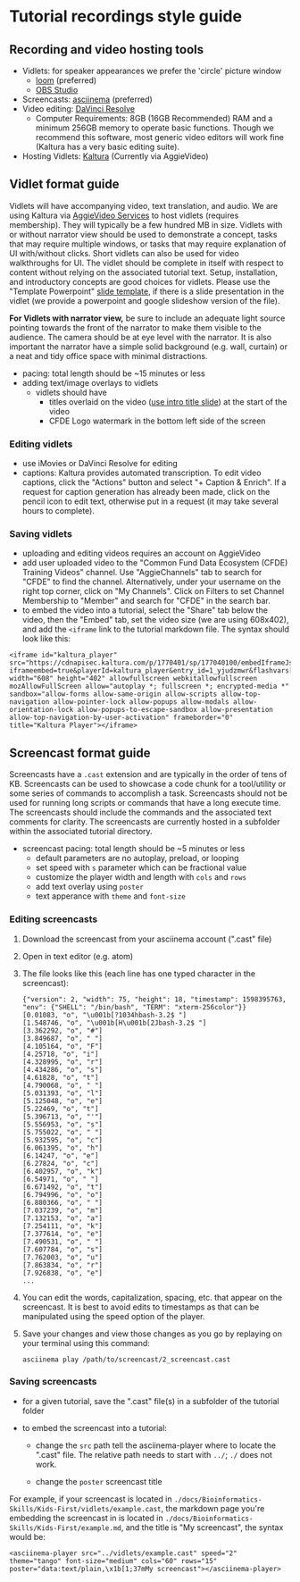 # Tutorial recordings style guide

## Recording and video hosting tools
- Vidlets: for speaker appearances we prefer the 'circle' picture window   
    - [loom](https://www.loom.com/) (preferred)
    - [OBS Studio](https://obsproject.com/)
- Screencasts: [asciinema](https://asciinema.org/) (preferred)
- Video editing: [DaVinci Resolve](https://www.blackmagicdesign.com/products/davinciresolve/)
    - Computer Requirements: 8GB (16GB Recommended) RAM and a minimum 256GB memory to operate basic functions. Though we recommend this software, most generic video editors will work fine (Kaltura has a very basic editing suite).
- Hosting Vidlets: [Kaltura](https://video.ucdavis.edu/) (Currently via AggieVideo)

## Vidlet format guide

Vidlets will have accompanying video, text translation, and audio. We are using Kaltura via [AggieVideo Services](https://video.ucdavis.edu/) to host vidlets (requires membership). They will typically be a few hundred MB in size. Vidlets with or without narrator view should be used to demonstrate a concept, tasks that may require multiple windows, or tasks that may require explanation of UI with/without clicks. Short vidlets can also be used for video walkthroughs for UI. The vidlet should be complete in itself with respect to content without relying on the associated tutorial text. Setup, installation, and introductory concepts are good choices for vidlets. Please use the "Template Powerpoint" [slide template](https://drive.google.com/drive/u/0/folders/14dOaf7-G4k7rCw5mL2Q5jdRWXrO0Y5i-), if there is a slide presentation in the vidlet (we provide a powerpoint and google slideshow version of the file).

**For Vidlets with narrator view,** be sure to include an adequate light source pointing towards the front of the narrator to make them visible to the audience. The camera should be at eye level with the narrator. It is also important the narrator have a simple solid background (e.g. wall, curtain) or a neat and tidy office space with minimal distractions.

- pacing: total length should be ~15 minutes or less
- adding text/image overlays to vidlets
    - vidlets should have
        - titles overlaid on the video ([use intro title slide](https://drive.google.com/drive/u/0/folders/14dOaf7-G4k7rCw5mL2Q5jdRWXrO0Y5i-)) at the start of the video
        - CFDE Logo watermark in the bottom left side of the screen

### Editing vidlets

- use iMovies or DaVinci Resolve for editing
- captions: Kaltura provides automated transcription. To edit video captions, click the "Actions" button and select "+ Caption & Enrich". If a request for caption generation has already been made, click on the pencil icon to edit text, otherwise put in a request (it may take several hours to complete).

### Saving vidlets

- uploading and editing videos requires an account on AggieVideo
- add user uploaded video to the "Common Fund Data Ecosystem (CFDE) Training Videos" channel. Use "AggieChannels" tab to search for "CFDE" to find the channel. Alternatively, under your username on the right top corner, click on "My Channels". Click on Filters to set Channel Membership to "Member" and search for "CFDE" in the search bar.
- to embed the video into a tutorial, select the "Share" tab below the video, then the "Embed" tab, set the video size (we are using 608x402), and add the `<iframe` link to the tutorial markdown file. The syntax should look like this:

```
<iframe id="kaltura_player" src="https://cdnapisec.kaltura.com/p/1770401/sp/177040100/embedIframeJs/uiconf_id/29032722/partner_id/1770401?iframeembed=true&playerId=kaltura_player&entry_id=1_yjudzmwr&flashvars[mediaProtocol]=rtmp&amp;flashvars[streamerType]=rtmp&amp;flashvars[streamerUrl]=rtmp://www.kaltura.com:1935&amp;flashvars[rtmpFlavors]=1&amp;flashvars[localizationCode]=en&amp;flashvars[leadWithHTML5]=true&amp;flashvars[sideBarContainer.plugin]=true&amp;flashvars[sideBarContainer.position]=left&amp;flashvars[sideBarContainer.clickToClose]=true&amp;flashvars[chapters.plugin]=true&amp;flashvars[chapters.layout]=vertical&amp;flashvars[chapters.thumbnailRotator]=false&amp;flashvars[streamSelector.plugin]=true&amp;flashvars[EmbedPlayer.SpinnerTarget]=videoHolder&amp;flashvars[dualScreen.plugin]=true&amp;flashvars[Kaltura.addCrossoriginToIframe]=true&amp;&wid=1_33bt0n0m" width="608" height="402" allowfullscreen webkitallowfullscreen mozAllowFullScreen allow="autoplay *; fullscreen *; encrypted-media *" sandbox="allow-forms allow-same-origin allow-scripts allow-top-navigation allow-pointer-lock allow-popups allow-modals allow-orientation-lock allow-popups-to-escape-sandbox allow-presentation allow-top-navigation-by-user-activation" frameborder="0" title="Kaltura Player"></iframe>
```

## Screencast format guide

Screencasts have a `.cast` extension and are typically in the order of tens of KB. Screencasts can be used to showcase a code chunk for a tool/utility or some series of commands to accomplish a task. Screencasts should not be used for running long scripts or commands that have a long execute time. The screencasts should include the commands and the associated text comments for clarity. The screencasts are currently hosted in a subfolder within the associated tutorial directory.

- screencast pacing: total length should be ~5 minutes or less
     - default parameters are no autoplay, preload, or looping
     - set speed with `s` parameter which can be fractional value
     - customize the player width and length with `cols` and `rows`
     - add text overlay using `poster`
     - text apperance with `theme` and `font-size`

### Editing screencasts

1. Download the screencast from your asciinema account (".cast" file)

2. Open in text editor (e.g. atom)

3. The file looks like this (each line has one typed character in the screencast):

     ```
     {"version": 2, "width": 75, "height": 18, "timestamp": 1598395763, "env": {"SHELL": "/bin/bash", "TERM": "xterm-256color"}}
     [0.01083, "o", "\u001b[?1034hbash-3.2$ "]
     [1.548746, "o", "\u001b[H\u001b[2Jbash-3.2$ "]
     [3.362292, "o", "#"]
     [3.849687, "o", " "]
     [4.105164, "o", "F"]
     [4.25718, "o", "i"]
     [4.328995, "o", "r"]
     [4.434286, "o", "s"]
     [4.61828, "o", "t"]
     [4.790068, "o", " "]
     [5.031393, "o", "l"]
     [5.125048, "o", "e"]
     [5.22469, "o", "t"]
     [5.396713, "o", "'"]
     [5.556953, "o", "s"]
     [5.755022, "o", " "]
     [5.932595, "o", "c"]
     [6.061395, "o", "h"]
     [6.14247, "o", "e"]
     [6.27824, "o", "c"]
     [6.402957, "o", "k"]
     [6.54971, "o", " "]
     [6.671492, "o", "t"]
     [6.794996, "o", "o"]
     [6.880366, "o", " "]
     [7.037239, "o", "m"]
     [7.132153, "o", "a"]
     [7.254111, "o", "k"]
     [7.377614, "o", "e"]
     [7.490531, "o", " "]
     [7.607784, "o", "s"]
     [7.762003, "o", "u"]
     [7.863834, "o", "r"]
     [7.926838, "o", "e"]
     ...
     ```

4. You can edit the words, capitalization, spacing, etc. that appear on the screencast. It is best to avoid edits to timestamps as that can be manipulated using the speed option of the player.

5. Save your changes and view those changes as you go by replaying on your terminal using this command:

     ```
     asciinema play /path/to/screencast/2_screencast.cast
     ```

### Saving screencasts

- for a given tutorial, save the ".cast" file(s) in a subfolder of the tutorial folder
- to embed the screencast into a tutorial:

     - change the `src` path tell the asciinema-player where to locate the ".cast" file. The relative path needs to start with `../`; `./` does not work.

     - change the `poster` screencast title

For example, if your screencast is located in `./docs/Bioinformatics-Skills/Kids-First/vidlets/example.cast`, the markdown page you're embedding the screencast in is located in `./docs/Bioinformatics-Skills/Kids-First/example.md`, and the title is "My screencast", the syntax would be:

```
<asciinema-player src="../vidlets/example.cast" speed="2" theme="tango" font-size="medium" cols="60" rows="15" poster="data:text/plain,\x1b[1;37mMy screencast"></asciinema-player>
```

